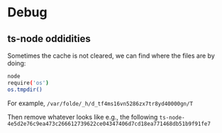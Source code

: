 # Debug

## ts-node oddidities

Sometimes the cache is not cleared, we can find where the files are by doing:

```bash
node
require('os')
os.tmpdir()
```

For example, `/var/folde/_h/d_tf4ms16vn5286zx7tr8yd40000gn/T`

Then remove whatever looks like e.g., the following `ts-node-4e5d2e76c9ea473c266612739622ce04347406d7cd18ea771468db51b9f91fe7`